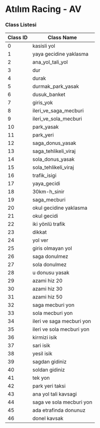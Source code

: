 # Atılım Racing - AV

### Class Listesi

| Class ID | Class Name                    |
|----------|-------------------------------|
| 0        | kasisli yol                   |
| 1        | yaya gecidine yaklasma       |
| 2        | ana_yol_tali_yol              |
| 3        | dur                            |
| 4        | durak                          |
| 5        | durmak_park_yasak             |
| 6        | dusuk_banket                  |
| 7        | giris_yok                     |
| 8        | ileri_ve_saga_mecburi         |
| 9        | ileri_ve_sola_mecburi         |
| 10       | park_yasak                    |
| 11       | park_yeri                     |
| 12       | saga_donus_yasak              |
| 13       | saga_tehlikeli_viraj          |
| 14       | sola_donus_yasak              |
| 15       | sola_tehlikeli_viraj          |
| 16       | trafik_isigi                  |
| 17       | yaya_gecidi                   |
| 18       | 30km-h_sinir                  |
| 19       | saga_mecburi                  |
| 20       | okul gecidine yaklasma        |
| 21       | okul gecidi                   |
| 22       | iki yönlü trafik              |
| 23       | dikkat                        |
| 24       | yol ver                       |
| 25       | giris olmayan yol             |
| 26       | saga donulmez                 |
| 27       | sola donulmez                 |
| 28       | u donusu yasak                |
| 29       | azami hiz 20                  |
| 30       | azami hiz 30                  |
| 31       | azami hiz 50                  |
| 32       | saga mecburi yon              |
| 33       | sola mecburi yon              |
| 34       | ileri ve saga mecburi yon     |
| 35       | ileri ve sola mecburi yon     |
| 36       | kirmizi isik                  |
| 37       | sari isik                     |
| 38       | yesil isik                    |
| 39       | sagdan gidiniz                |
| 40       | soldan gidiniz                |
| 41       | tek yon                       |
| 42       | park yeri taksi               |
| 43       | ana yol tali kavsagi          |
| 44       | saga ve sola mecburi yon      |
| 45       | ada etrafinda donunuz         |
| 46       | donel kavsak                  |
